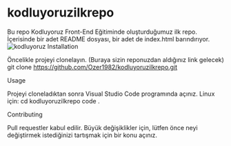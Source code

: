 # kodluyoruzilkrepo
Bu repo Kodluyoruz Front-End Eğitiminde oluşturduğumuz ilk repo. İçerisinde bir adet README dosyası, bir adet de index.html barındırıyor.
![kodluyoruz](https://user-images.githubusercontent.com/99079580/152655865-26f8ecbf-aec6-44e2-95b0-82a28068cf92.png)
Installation

Öncelikle projeyi clonelayın. (Buraya sizin reponuzdan aldığınız link gelecek)
git clone https://github.com/Ozer1982/kodluyoruzilkrepo.git

Usage

Projeyi cloneladıktan sonra Visual Studio Code programında açınız.
Linux için:
cd kodluyoruzilkrepo
code .

Contributing

Pull requestler kabul edilir. Büyük değişiklikler için, lütfen önce neyi değiştirmek istediğinizi tartışmak için bir konu açınız.
